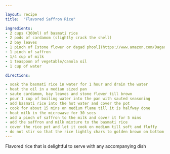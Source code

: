 ```yaml
---

layout: recipe
title:  "Flavored Saffron Rice"

ingredients:
- 2 cups (360ml) of basmati rice
- 2 pods of cardamom (slightly crack the shell)
- 2 bay leaves
- 1 pinch of [stone flower or dagad phool](https://www.amazon.com/Dagad-Phool-Pathar-Flower-50gram/dp/B004XDYM22)
- 1 pinch of saffron
- 1/4 cup of milk
- 1 teaspoon of vegetable/canola oil
- 1 cup of water

directions:

- soak the basmati rice in water for 1 hour and drain the water
- heat the oil in a median sized pan
- saute cardamom, bay leaves and stone flower till brown
- pour 1 cup of boiling water into the pan with sauted seasoning
- add basmati rice into the hot water and cover the pot
- cook for about 15 mins on medium flame till it is halfway done
- heat milk in the microwave for 30 secs
- add a pinch of saffron to the milk and cover it for 5 mins
- add the saffron and milk mixture to the basmati rice
- cover the rice pot and let it cook on medium till soft and fluffy
- do not stir so that the rice lightly chars to golden brown on bottom of the pan
---
```


Flavored rice that is delightful to serve with any accompanying dish
